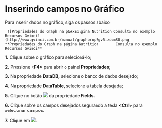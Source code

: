 # Inserindo campos no Gráfico

   Para inserir dados no gráfico, siga os passos abaixo

  
     ![Propriedades do Graph na p&#xE1;gina Nutrition Consulta no exemplo Recursos Gvinci](http://www.gvinci.com.br/manual/graphprop2gv5.zoom80.png)   **Propriedades do Graph na página Nutrition        Consulta no exemplo Recursos Gvinci**

**1.** Clique sobre o gráfico para selecioná-lo;

**2.** Pressione &lt;**F4&gt;** para abrir o painel **Propriedades;**

**3.** Na propriedade **DataDB,** selecione o banco de dados desejado;

**4.** Na propriedade **DataTable,** selecione a tabela desejada;

**5.** Clique no botão ![](http://www.gvinci.com.br/manual/extensor-botao.png) da propriedade **Fields.**

**6.** Clique sobre os campos desejados segurando a tecla **&lt;Ctrl&gt;** para selecionar campos.

**7.** Clique em ![](http://www.gvinci.com.br/manual/botaook.png).

